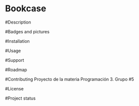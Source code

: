 # Bookcase

#Description

#Badges and pictures

#Installation

#Usage

#Support

#Roadmap

#Contributing
Proyecto de la materia Programación 3. Grupo #5


#License

#Project status
